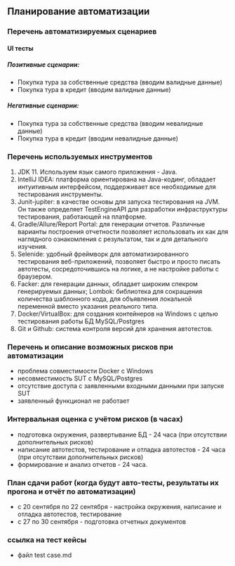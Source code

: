 ## Планирование автоматизации
### Перечень автоматизируемых сценариев
####  UI тесты
##### Позитивные сценарии:
- Покупка тура за собственные средства (вводим валидные данные)
- Покупка тура в кредит (вводим валидные данные)

##### Негативные сценарии:

- Покупка тура за собственные средства (вводим невалидные данные)
- Покупка тура в кредит (вводим невалидные данные)

### Перечень используемых инструментов
1. JDK 11. Используем язык самого приложения - Java.
2. IntelliJ IDEA: платформа ориентирована на Java-кодинг, обладает интуитивным интерфейсом, поддерживает все необходимые
   для тестирования инструменты.
3. Junit-jupiter: в качестве основы для запуска тестирования на JVM. Он также определяет TestEngineAPI
   для разработки инфраструктуры тестирования, работающей на платформе.
4. Gradle/Allure/Report Portal: для генерации отчетов. Различные варианты построения отчетности позволяет использовать их
   как для наглядного ознакомления с результатом, так и для детального изучения.
5. Selenide: удобный фреймворк для автоматизированного тестирования веб-приложений, позволяет быстро и просто писать
   автотесты, сосредоточившись на логике, а не настройке работы с браузером.
6. Facker: для генерации данных, обладает широким спекром генерируемых данных; Lombok:  библиотека для сокращения
   количества шаблонного кода, для объявления локальной переменной вместо указания реального типа.
7. Docker/VirtualBox: для создания контейнеров на Windows с целью тестирования работы БД MySQL/Postgres
8. Git и Github: система контроля версий для хранения автотестов.

### Перечень и описание возможных рисков при автоматизации
- проблема совместимости Docker с Windows
- несовместимость SUT с MySQL/Postgres
- отсутствие доступа с заявленными входными данными при запуске SUT
- заявленный функционал не работает

### Интервальная оценка с учётом рисков (в часах)
- подготовка окружения, развертывание БД - 24 часа (при отсутствии дополнительных рисков)
- написание автотестов, тестирование и отладка автотестов - 24 часа (при отсутствии дополнительных рисков)
- формирование и анализ отчетов - 24 часа.

### План сдачи работ (когда будут авто-тесты, результаты их прогона и отчёт по автоматизации)
- с 20 сентября по 22 сентября - настройка окружения, написание и отладка автотестов, тестирование
- с 27 по 30 сентября - подготовка отчетных документов

### ссылка на тест кейсы

- файл test case.md